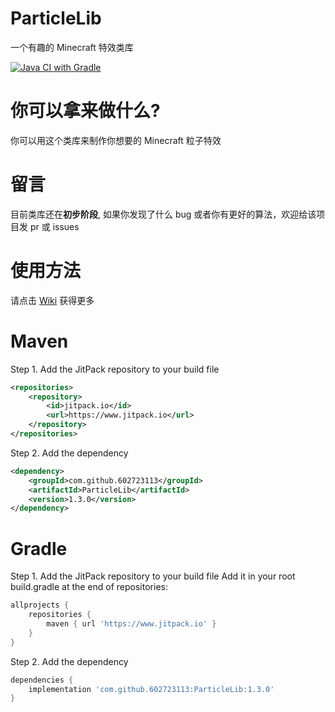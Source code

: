 # ParticleLib
一个有趣的 Minecraft 特效类库  

[![Java CI with Gradle](https://github.com/602723113/ParticleLib/actions/workflows/gradle.yml/badge.svg)](https://github.com/602723113/ParticleLib/actions/workflows/gradle.yml)

# 你可以拿来做什么?
你可以用这个类库来制作你想要的 Minecraft 粒子特效

# 留言
目前类库还在**初步阶段**, 如果你发现了什么 bug 或者你有更好的算法，欢迎给该项目发 pr 或 issues

# 使用方法
请点击 [Wiki](https://github.com/602723113/ParticleLib/wiki) 获得更多

# Maven
Step 1. Add the JitPack repository to your build file
```xml
<repositories>
    <repository>
        <id>jitpack.io</id>
        <url>https://www.jitpack.io</url>
    </repository>
</repositories>
```
Step 2. Add the dependency
```xml
<dependency>
    <groupId>com.github.602723113</groupId>
    <artifactId>ParticleLib</artifactId>
    <version>1.3.0</version>
</dependency>
```
# Gradle
Step 1. Add the JitPack repository to your build file
Add it in your root build.gradle at the end of repositories:
```gradle
allprojects {
    repositories {
        maven { url 'https://www.jitpack.io' }
    }
}
```
Step 2. Add the dependency
```gradle
dependencies {
    implementation 'com.github.602723113:ParticleLib:1.3.0'
}
```

